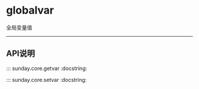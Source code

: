 # globalvar

全局变量值

---

## API说明

::: sunday.core.getvar
    :docstring:

::: sunday.core.setvar
    :docstring:
